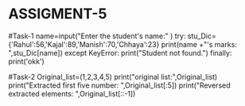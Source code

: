 # ASSIGMENT-5
#Task-1
name=input("Enter the student's name:" )
try:
    stu_Dic={'Rahul':56,'Kajal':89,'Manish':70,'Chhaya':23}
    print(name +"'s marks: ",stu_Dic[name])
except KeyError:
    print("Student not found.")
finally:
    print('okk')

  #Task-2
  Original_list=(1,2,3,4,5)
print("original list:",Original_list)
print("Extracted first five number: ",Original_list[:5])
print("Reversed extracted elements: ",Original_list[::-1])
